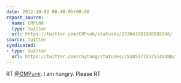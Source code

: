 ```yaml
---
date: 2012-10-02 08:40:05+00:00
repost_source:
  name: CMPunk
  type: twitter
  url: https://twitter.com/CMPunk/statuses/253043201936592896/
source: twitter
syndicated:
- type: twitter
  url: https://twitter.com/roytang/statuses/253051715325145088/
---
```


RT [@CMPunk](https://twitter.com/CMPunk/): I am hungry. Please RT
